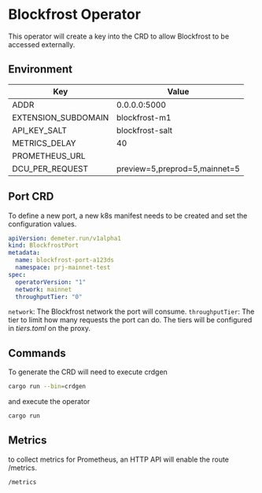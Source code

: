 # Blockfrost Operator

This operator will create a key into the CRD to allow Blockfrost to be accessed externally.

## Environment

| Key                        | Value                         |
| ---------------------------| ----------------------------- |
| ADDR                       | 0.0.0.0:5000                  |
| EXTENSION_SUBDOMAIN        | blockfrost-m1                 |
| API_KEY_SALT               | blockfrost-salt               |
| METRICS_DELAY              | 40                            |
| PROMETHEUS_URL             |                               |
| DCU_PER_REQUEST            | preview=5,preprod=5,mainnet=5 |

## Port CRD

To define a new port, a new k8s manifest needs to be created and set the configuration values.

```yml
apiVersion: demeter.run/v1alpha1
kind: BlockfrostPort
metadata:
  name: blockfrost-port-a123ds
  namespace: prj-mainnet-test
spec:
  operatorVersion: "1"
  network: mainnet
  throughputTier: "0"
```

`network`: The Blockfrost network the port will consume.
`throughputTier`: The tier to limit how many requests the port can do. The tiers will be configured in *tiers.toml* on the proxy.

## Commands

To generate the CRD will need to execute crdgen

```bash
cargo run --bin=crdgen
```

and execute the operator

```bash
cargo run
```

## Metrics

to collect metrics for Prometheus, an HTTP API will enable the route /metrics.

```
/metrics
```
